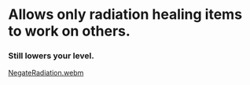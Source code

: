 # Allows only radiation healing items to work on others.
### Still lowers your level.

[NegateRadiation.webm](https://github.com/user-attachments/assets/d54d2f37-b888-4980-bc26-9ee413434e26)
